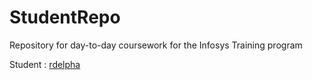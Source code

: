 # StudentRepo
Repository for day-to-day coursework for the Infosys Training program

Student : [rdelpha](http://github.com/rdelpha)
